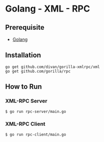 # Golang - XML - RPC

## Prerequisite

- [Golang](https://golang.org/)

## Installation

```
go get github.com/divan/gorilla-xmlrpc/xml
go get github.com/gorilla/rpc
```

## How to Run

### XML-RPC Server

```
$ go run rpc-server/main.go
```

### XML-RPC Client

```
$ go run rpc-client/main.go
```
